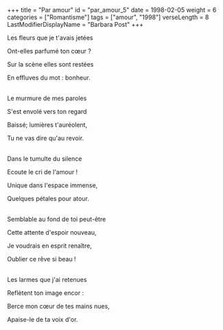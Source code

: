 +++
title = "Par amour"
id = "par_amour_5"
date = 1998-02-05
weight = 6
categories = ["Romantisme"]
tags = ["amour", "1998"]
verseLength = 8
LastModifierDisplayName = "Barbara Post"
+++

Les fleurs que je t'avais jetées

Ont-elles parfumé ton cœur ?

Sur la scène elles sont restées

En effluves du mot : bonheur.

 \
Le murmure de mes paroles

S'est envolé vers ton regard

Baissé; lumières t'auréolent,

Tu ne vas dire qu'au revoir.

 \
Dans le tumulte du silence

Ecoute le cri de l'amour !

Unique dans l'espace immense,

Quelques pétales pour atour.

 \
Semblable au fond de toi peut-être

Cette attente d'espoir nouveau,

Je voudrais en esprit renaître,

Oublier ce rêve si beau !

 \
Les larmes que j'ai retenues

Reflètent ton image encor :

Berce mon cœur de tes mains nues,

Apaise-le de ta voix d'or.
